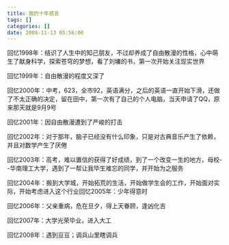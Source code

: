 ```yaml
---
title: 我的十年感言
tags: []
categories: []
date: 2008-11-13 05:56:00 
---
```


回忆1998年：结识了人生中的知己朋友，不过却养成了自由散漫的性格，心中萌生了献身科学，探索苍穹的梦想，看了刘墉的书，第一次开始关注现实世界

回忆1999年：自由散漫的程度又深了

回忆2000年：中考，623，全市92，英语满分，之后的英语一直开始下滑，还做了不太正确的决定，留在田中，第一次有了自己的个人电脑，当天申请了QQ，原来那天就是9月9号

回忆2001年：因自由散漫遭到了严峻的打击

回忆2002年：对于那年，脑子已经没有什么印象，只是对古典音乐产生了依赖，并且对数学产生了厌倦

回忆2003年：高考，难以置信的获得了好成绩，到了一个改变一生的地方，母校--华南理工大学，遇到了一帮让我毕生难忘的同学，并开始为之服务

回忆2004年：搬到大学城，开始拓荒的生活，开始做学生会的工作，开始面对实际，开始考虑进入这个行业回忆2005年：少年得意时

回忆2006年：父亲重病，危在旦夕，得上天眷顾，逢凶化吉

回忆2007年：大学光荣毕业，进入大工

回忆2008年：遇到豆豆；调兵山里瞎调兵